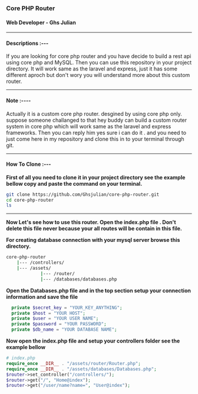 ### Core PHP Router

#### Web Developer - Ghs Julian

---

#### Descriptions :---

If you are looking for core php router and you have decide to build a rest
api using core php and MySQL. Then you can use this repository in your project
directory. It will work same as the laravel and express, just it has some different aproch
but don't wory you will understand more about this custom router.

---

#### Note :----

Actually it is a custom core php router. desgined by using core php only.
suppose someone challanged to that hey buddy can build a custom router system in
core php which will work same as the laravel and express frameworks. Then you can
reply him yes sure i can do it . and you need to just come here in my repository and
clone this in to your terminal through git.

---

#### How To Clone :---

**First of all you need to clone it in your project directory see the example bellow copy and paste the command on your terminal.**

```bash
git clone https://github.com/Ghsjulian/core-php-router.git
cd core-php-router
ls
```

---

**Now Let's see how to use this router. Open the index.php file . Don't delete this file never because your all routes will be contain in this file.**

**For creating database connection with your mysql server browse this directory.**

```bash
core-php-router
    |--- /controllers/
    |--- /assets/
             |--- /router/
             |--- /databases/databases.php

```

**Open the Databases.php file and in the top section setup your connection information and save the file**

```php
  private $secret_key = "YOUR_KEY_ANYTHING";
  private $host = "YOUR HOST";
  private $user = "YOUR USER NAME";
  private $password = "YOUR PASSWORD";
  private $db_name = "YOUR DATABASE NAME";
```

**Now open the index.php file and setup your controllers folder see the example bellow**

```php
# index.php
require_once __DIR__ . "/assets/router/Router.php";
require_once __DIR__ . "/assets/databases/Databases.php";
$router->set_controller("/controllers/");
$router->get("/", "Home@index");
$router->get("/user/name?name=", "User@index");

```
